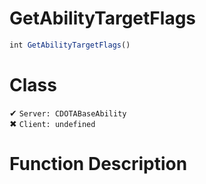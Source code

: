 # GetAbilityTargetFlags
```js
int GetAbilityTargetFlags()
```
# Class
✔ `Server: CDOTABaseAbility`  
✖ `Client: undefined`  

# Function Description

